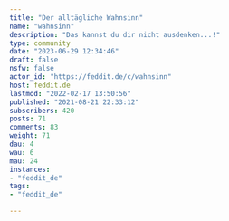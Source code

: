 ```yaml
---
title: "Der alltägliche Wahnsinn" 
name: "wahnsinn"
description: "Das kannst du dir nicht ausdenken...!"
type: community
date: "2023-06-29 12:34:46"
draft: false
nsfw: false
actor_id: "https://feddit.de/c/wahnsinn"
host: feddit.de
lastmod: "2022-02-17 13:50:56"
published: "2021-08-21 22:33:12"
subscribers: 420
posts: 71
comments: 83
weight: 71
dau: 4
wau: 6
mau: 24
instances:
- "feddit_de"
tags: 
- "feddit_de"

---
```

